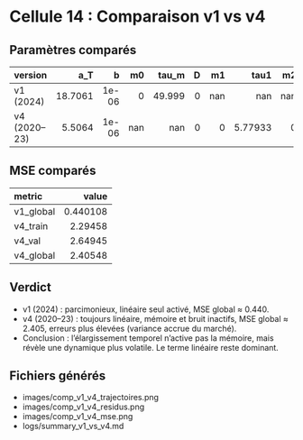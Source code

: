 # Cellule 14 : Comparaison v1 vs v4

## Paramètres comparés

| version      |     a_T |     b |   m0 |   tau_m |   D |   m1 |      tau1 |   m2 |     tau2 |
|:-------------|--------:|------:|-----:|--------:|----:|-----:|----------:|-----:|---------:|
| v1 (2024)    | 18.7061 | 1e-06 |    0 |  49.999 |   0 |  nan | nan       |  nan | nan      |
| v4 (2020–23) |  5.5064 | 1e-06 |  nan | nan     |   0 |    0 |   5.77933 |    0 |  23.9995 |

## MSE comparés

| metric    |    value |
|:----------|---------:|
| v1_global | 0.440108 |
| v4_train  | 2.29458  |
| v4_val    | 2.64945  |
| v4_global | 2.40548  |

## Verdict

- v1 (2024) : parcimonieux, linéaire seul activé, MSE global ≈ 0.440.
- v4 (2020–23) : toujours linéaire, mémoire et bruit inactifs, MSE global ≈ 2.405, erreurs plus élevées (variance accrue du marché).
- Conclusion : l’élargissement temporel n’active pas la mémoire, mais révèle une dynamique plus volatile. Le terme linéaire reste dominant.

## Fichiers générés
- images/comp_v1_v4_trajectoires.png
- images/comp_v1_v4_residus.png
- images/comp_v1_v4_mse.png
- logs/summary_v1_vs_v4.md
